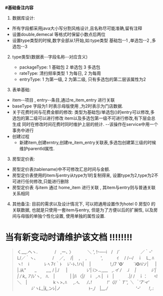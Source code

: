 **#基础备注内容**
1. 数据库设计:
  - 所有字段都采用java大小写分割风格设计,且名称尽可能准确,留有注释
  - 设置double,demecal 等格式时保留小数点后两位
  - 设置type类型的时候,数字全部从1开始,如:type类型 基础包--1 ,单选包--2 ,多选包--3
2. type类型(数据表--字段名称--对应含义)
   - packageType: 1 基础包 2 单选包 3 多选包
   - rateType:  清扫频率类型  1 为每日, 2 为每周
   - entryType: 1 为第一级, 2 为第二级, 只有多选包的第二层该属性为2 

2. 表单基础:
  - item--项目 , entry--条目,通过re_item_entry 进行关联
  - baseType 字段为1 时表示母版使用 ,为2时表示为门店数据.
  - 关于花费时间与花费金额的修改:
    类型为基础包/单选包()的entry可以修改,多选包的第二级可以进行修改
    item以及多选包第一级不可进行修改,有下层会总生成
    同时在修改时间花费时同时维护上层的统计.
    --该操作在service中用一个事务中进行
  - 创建过程
    - 新建item,创建erntry,创建re_item_entry关联表,多选包创建第三级的时候维护parentId属性.
3. 房型定价表:
  - 房型定价表(tablename)中不可修改汇总时间与金额.
  - 房型定价表使用的item与entry从type为1的复制得来, 设置type为2,type为2不可进行任何修改,只能进行删除
  - 房型定价表 与item 通过 home_item 进行关联 , 其item与entry则与普通关联关系相同
  
4. 其他备注:
    目前的需求以及设计情况下, 可以把通用设置作为hotel 0 房型0 的关联数据, 也就是只使用一套item与entry, 但是为了方便以后的扩展性, 以及房间与母版的单独个性化设置, 使用单独的属性设置.
  
 # **当有新变动时请维护该文档 !!!!!!!!**

> く__,.ヘヽ.　　　　/　,ー､ 〉
> 　　　＼ ', !-─‐-i　/　/´
> 　　　 　 ／｀ｰ'　　　 L/／｀ヽ､
> 　　 　 /　 ／,　 /|　 ,　 ,　　　 ',
> 　　　ｲ 　/ /-‐/　ｉ　L_ ﾊ ヽ!　 i
> 　　　 ﾚ ﾍ 7ｲ｀ﾄ　 ﾚ'-ﾄ､!ハ|　 |
> 　　　　 !,/7 '✪'　　 ´i✪ﾊiソ| 　 |　　　
> 　　　　 |.从"　　_　　 ,,,, / |./ 　 |
> 　　　　 ﾚ'| i＞.､,,__　_,.イ / 　.i 　|
> 　　　 ﾚ'| | / k_７_/ﾚ'ヽ,　ﾊ.　|
> 　　　 | |/i 〈|/　 i　,.ﾍ |　i　|
> 　　　.|/ /　ｉ： 　 ﾍ!　　＼　|
> 　　　 　 　 kヽ>､ﾊ 　 _,.ﾍ､ 　 /､!
> 　　　 !'〈//｀Ｔ´', ＼ ｀'7'ｰr'
> 　　　 ﾚ'ヽL__|___i,___,ンﾚ|ノ
> 　　　 　　　ﾄ-,/　|___./
> 　　　 　　　'ｰ'　　!_,.:  

